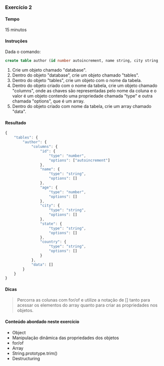 ### Exercício 2

#### Tempo
15 minutos

#### Instruções

Dada o comando:

```sql
create table author (id number autoincrement, name string, city string, state string, country string)
```

1. Crie um objeto chamado "database".
2. Dentro do objeto "database", crie um objeto chamado "tables".
3. Dentro do objeto "tables", crie um objeto com o nome da tabela.
4. Dentro do objeto criado com o nome da tabela, crie um objeto chamado "columns", onde as chaves são representadas pelo nome da coluna e o valor é um objeto contendo uma propriedade chamada "type" e outra chamada "options", que é um array.
5. Dentro do objeto criado com nome da tabela, crie um array chamado "data".

#### Resultado

```javascript
{
	"tables": {
		"author": {
			"columns": {
				"id": {
					"type": "number",
					"options": ["autoincrement"]
				},
				"name": {
					"type": "string",
					"options": []
				},
				"age": {
					"type": "number",
					"options": []
				},
				"city": {
					"type": "string",
					"options": []
				},
				"state": {
					"type": "string",
					"options": []
				},
				"country": {
					"type": "string",
					"options": []
				}
			},
			"data": []
		}
	}
}
```

#### Dicas

> Percorra as colunas com for/of e utilize a notação de [] tanto para acessar os elementos do array quanto para criar as propriedades nos objetos.

#### Conteúdo abordado neste exercício

* Object
* Manipulação dinâmica das propriedades dos objetos
* for/of
* Array
* String.prototype.trim()
* Destructuring